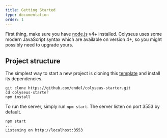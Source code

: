```yaml
---
title: Getting Started
type: documentation
order: 1
---
```


First thing, make sure you have [node.js](https://nodejs.org/) v4+ installed.  Colyseus uses some modern JavaScript syntax which are available on version 4+, so you might possibly need to upgrade yours.

## Project structure

The simplest way to start a new project is cloning this [template](https://github.com/endel/colyseus-starter) and install its dependencies.

```
git clone https://github.com/endel/colyseus-starter.git
cd colyseus-starter
npm install
```

To run the server, simply run `npm start`. The server listen on port 3553 by
default.

```
npm start
...
Listening on http://localhost:3553
```

